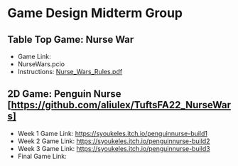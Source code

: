 # Game Design Midterm Group
 ## Table Top Game: Nurse War
 - Game Link: 
  - NurseWars.pcio
 - Instructions: <a href="https://github.com/rachelBonanno/CS23_MidTermGroup/blob/main/Nurse_Wars_Rules.pdf" target="_blank"> Nurse_Wars_Rules.pdf</a>
 ## 2D Game: Penguin Nurse [https://github.com/aliulex/TuftsFA22_NurseWars]
 - Week 1 Game Link: https://syoukeles.itch.io/penguinnurse-build1
 - Week 2 Game Link: https://syoukeles.itch.io/penguinnurse-build2
 - Week 3 Game Link: https://syoukeles.itch.io/penguinnurse-build3
 - Final Game Link: 
